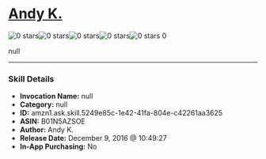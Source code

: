 # [Andy K.](http://alexa.amazon.com/#skills/amzn1.ask.skill.5249e85c-1e42-41fa-804e-c42261aa3625)
![0 stars](../../images/ic_star_border_black_18dp_1x.png)![0 stars](../../images/ic_star_border_black_18dp_1x.png)![0 stars](../../images/ic_star_border_black_18dp_1x.png)![0 stars](../../images/ic_star_border_black_18dp_1x.png)![0 stars](../../images/ic_star_border_black_18dp_1x.png) 0

null

***

### Skill Details

* **Invocation Name:** null
* **Category:** null
* **ID:** amzn1.ask.skill.5249e85c-1e42-41fa-804e-c42261aa3625
* **ASIN:** B01N5AZSOE
* **Author:** Andy K.
* **Release Date:** December 9, 2016 @ 10:49:27
* **In-App Purchasing:** No
